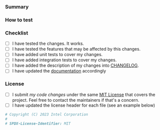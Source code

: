 <!-- Contributing guide: https://github.com/openvinotoolkit/datumaro/blob/develop/CONTRIBUTING.md -->

### Summary

<!--
Resolves #111 and #222.
Depends on #1000 (for series of dependent commits).

This PR introduces this capability to make the project better in this and that.

- Added this feature
- Removed that feature
- Fixed the problem #1234
-->

### How to test
<!-- Describe the testing procedure for reviewers, if changes are
not fully covered by unit tests or manual testing can be complicated. -->

### Checklist
<!-- Put an 'x' in all the boxes that apply -->
- [ ] I have tested the changes. It works.​
- [ ] I have tested the features that may be affected by this changes.​
- [ ] I have added unit tests to cover my changes.​
- [ ] I have added integration tests to cover my changes.​
- [ ] I have added the description of my changes into [CHANGELOG](https://github.com/openvinotoolkit/datumaro/blob/develop/CHANGELOG.md).​
- [ ] I have updated the [documentation](
  https://github.com/openvinotoolkit/datumaro/tree/develop/docs) accordingly

### License

- [ ] I submit _my code changes_ under the same [MIT License](
  https://github.com/openvinotoolkit/datumaro/blob/develop/LICENSE) that covers the project.
  Feel free to contact the maintainers if that's a concern.
- [ ] I have updated the license header for each file (see an example below)

```python
# Copyright (C) 2023 Intel Corporation
#
# SPDX-License-Identifier: MIT
```
